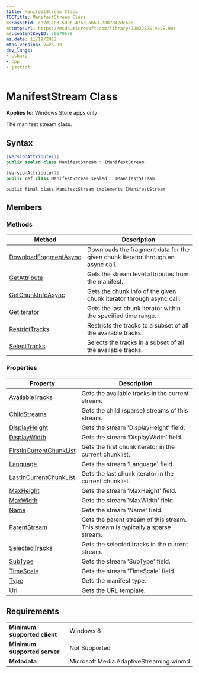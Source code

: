 ```yaml
---
title: ManifestStream Class
TOCTitle: ManifestStream Class
ms:assetid: c07d1103-508b-4763-ab69-0007842dc6a6
ms:mtpsurl: https://msdn.microsoft.com/library/JJ822825(v=VS.90)
ms:contentKeyID: 50079579
ms.date: 11/19/2012
mtps_version: v=VS.90
dev_langs:
- csharp
- cpp
- jscript
---
```


# ManifestStream Class

**Applies to:** Windows Store apps only

The manifest stream class.

## Syntax

```csharp
[VersionAttribute()]
public sealed class ManifestStream : IManifestStream
```

```cpp
[VersionAttribute()]
public ref class ManifestStream sealed : IManifestStream
```

```jscript
public final class ManifestStream implements IManifestStream
```

## Members

### Methods

|Method|Description|
|--- |--- |
|[DownloadFragmentAsync](manifeststream-downloadfragmentasync-method.md)|Downloads the fragment data for the given chunk iterator through an async call.|
|[GetAttribute](manifeststream-getattribute-method.md)|Gets the stream level attributes from the manifest.|
|[GetChunkInfoAsync](manifeststream-getchunkinfoasync-method.md)|Gets the chunk info of the given chunk iterator through async call.|
|[GetIterator](manifeststream-getiterator-method.md)|Gets the last chunk iterator within the specified time range.|
|[RestrictTracks](manifeststream-restricttracks-method.md)|Restricts the tracks to a subset of all the available tracks.|
|[SelectTracks](manifeststream-selecttracks-method.md)|Selects the tracks in a subset of all the available tracks.|


### Properties

|Property|Description|
|--- |--- |
|[AvailableTracks](manifeststream-availabletracks-property.md)|Gets the available tracks in the current stream.|
|[ChildStreams](manifeststream-childstreams-property.md)|Gets the child (sparse) streams of this stream.|
|[DisplayHeight](manifeststream-displayheight-property.md)|Gets the stream 'DisplayHeight' field.|
|[DisplayWidth](manifeststream-displaywidth-property.md)|Gets the stream ‘DisplayWidth’ field.|
|[FirstInCurrentChunkList](manifeststream-firstincurrentchunklist-property.md)|Gets the first chunk iterator in the current chunklist.|
|[Language](manifeststream-language-property.md)|Gets the stream 'Language' field.|
|[LastInCurrentChunkList](manifeststream-lastincurrentchunklist-property.md)|Gets the last chunk iterator in the current chunklist.|
|[MaxHeight](manifeststream-maxheight-property.md)|Gets the stream 'MaxHeight' field.|
|[MaxWidth](manifeststream-maxwidth-property.md)|Gets the stream 'MaxWidth' field.|
|[Name](manifeststream-name-property.md)|Gets the stream 'Name' field.|
|[ParentStream](manifeststream-parentstream-property.md)|Gets the parent stream of this stream. This stream is typically a sparse stream.|
|[SelectedTracks](manifeststream-selectedtracks-property.md)|Gets the selected tracks in the current stream.|
|[SubType](manifeststream-subtype-property.md)|Gets the stream 'SubType' field.|
|[TimeScale](manifeststream-timescale-property.md)|Gets the stream 'TimeScale' field.|
|[Type](manifeststream-type-property.md)|Gets the manifest type.|
|[Url](manifeststream-url-property.md)|Gets the URL template.|


## Requirements

|||
|--- |--- |
|**Minimum supported client**|Windows 8|
|**Minimum supported server**|Not Supported|
|**Metadata**|Microsoft.Media.AdaptiveStreaming.winmd|

